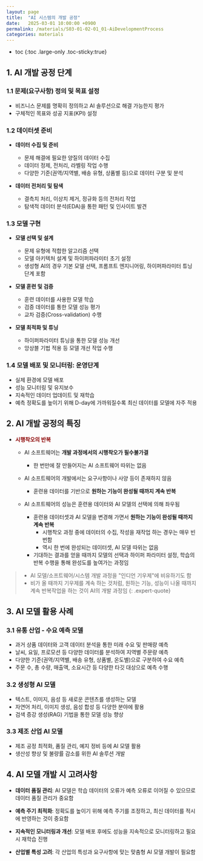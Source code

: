 ```yaml
---
layout: page
title:  "AI 시스템의 개발 공정"
date:   2025-03-01 10:00:00 +0900
permalink: /materials/S03-01-02-01_01-AiDevelopmentProcess
categories: materials
---
```

* toc
{:toc .large-only .toc-sticky:true}


## 1. AI 개발 공정 단계

### 1.1 문제(요구사항) 정의 및 목표 설정
- 비즈니스 문제를 명확히 정의하고 AI 솔루션으로 해결 가능한지 평가
- 구체적인 목표와 성공 지표(KPI) 설정

### 1.2 데이터셋 준비
- **데이터 수집 및 준비**
    - 문제 해결에 필요한 양질의 데이터 수집
    - 데이터 정제, 전처리, 라벨링 작업 수행
    - 다양한 기준(권역/지역별, 배송 유형, 상품별 등)으로 데이터 구분 및 분석

- **데이터 전처리 및 탐색**
    - 결측치 처리, 이상치 제거, 정규화 등의 전처리 작업
    - 탐색적 데이터 분석(EDA)을 통한 패턴 및 인사이트 발견

### 1.3 모델 구현
- **모델 선택 및 설계**
    - 문제 유형에 적합한 알고리즘 선택
    - 모델 아키텍처 설계 및 하이퍼파라미터 초기 설정
    - 생성형 AI의 경우 기본 모델 선택, 프롬프트 엔지니어링, 하이퍼파라미터 튜닝 단계 포함

- **모델 훈련 및 검증**
    - 훈련 데이터를 사용한 모델 학습
    - 검증 데이터를 통한 모델 성능 평가
    - 교차 검증(Cross-validation) 수행

- **모델 최적화 및 튜닝**
    - 하이퍼파라미터 튜닝을 통한 모델 성능 개선
    - 앙상블 기법 적용 등 모델 개선 작업 수행

### 1.4 모델 배포 및 모니터링: 운영단계
- 실제 환경에 모델 배포
- 성능 모니터링 및 유지보수
- 지속적인 데이터 업데이트 및 재학습
- 예측 정확도를 높이기 위해 D-day에 가까워질수록 최신 데이터를 모델에 자주 적용

## 2. AI 개발 공정의 특징

- <span style="color: darkred;">**시행착오의 반복**</span>
    - AI 소프트웨어는 **개발 과정에서의 시행착오가 필수불가결**
        - 한 번만에 잘 만들어지는 AI 소프트웨어 따위는 없음

    - AI 소프트웨어의 개발에서는 요구사항이나 사양 등이 존재하지 않음
        - 훈련용 데이터를 기반으로 **원하는 기능이 완성될 때까지 계속 반복**

    - AI 소프트웨어의 성능은 훈련용 데이터와 AI 모델의 선택에 의해 좌우됨
        - 훈련용 데이터셋과 AI 모델을 변경해 가면서 **원하는 기능이 완성될 때까지 계속 반복**
            - 시행착오 과정 중에 데이터의 수집, 작성을 재작업 하는 경우는 매우 빈번함
            - 역시 한 번에 완성되는 데이터셋, AI 모델 따위는 없음
        - 기대하는 결과를 얻을 때까지 모델의 선택과 하이퍼 파라미터 설정, 학습의 반복 수행을 통해 완성도를 높여가는 과정임

> - AI 모델/소프트웨어/시스템 개발 과정을 "인디언 기우제"에 비유하기도 함
> - 비가 올 때까지 기우제를 계속 하는 것처럼, 원하는 기능, 성능이 나올 때까지 계속 반복작업을 하는 것이 AI의 개발 과정임
{: .expert-quote}

## 3. AI 모델 활용 사례

### 3.1 유통 산업 - 수요 예측 모델
- 과거 상품 데이터와 고객 데이터 분석을 통한 미래 수요 및 판매량 예측
- 날씨, 요일, 프로모션 등 다양한 데이터를 분석하여 지역별 주문량 예측
- 다양한 기준(권역/지역별, 배송 유형, 상품별, 온도별)으로 구분하여 수요 예측
- 주문 수, 총 수량, 매출액, 소요시간 등 다양한 타깃 대상으로 예측 수행

### 3.2 생성형 AI 모델
- 텍스트, 이미지, 음성 등 새로운 콘텐츠를 생성하는 모델
- 자연어 처리, 이미지 생성, 음성 합성 등 다양한 분야에 활용
- 검색 증강 생성(RAG) 기법을 통한 모델 성능 향상

### 3.3 제조 산업 AI 모델
- 제조 공정 최적화, 품질 관리, 예지 정비 등에 AI 모델 활용
- 생산성 향상 및 불량률 감소를 위한 AI 솔루션 개발

## 4. AI 모델 개발 시 고려사항

- **데이터 품질 관리**: AI 모델은 학습 데이터의 오류가 예측 오류로 이어질 수 있으므로 데이터 품질 관리가 중요함

- **예측 주기 최적화**: 정확도를 높이기 위해 예측 주기를 조정하고, 최신 데이터를 적시에 반영하는 것이 중요함

- **지속적인 모니터링과 개선**: 모델 배포 후에도 성능을 지속적으로 모니터링하고 필요시 재학습 진행

- **산업별 특성 고려**: 각 산업의 특성과 요구사항에 맞는 맞춤형 AI 모델 개발이 필요함
